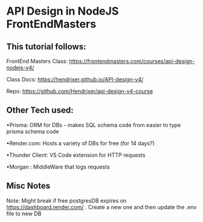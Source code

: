 # API Design in NodeJS FrontEndMasters


## This tutorial follows: 

FrontEnd Masters Class: https://frontendmasters.com/courses/api-design-nodejs-v4/

Class Docs: https://hendrixer.github.io/API-design-v4/

Repo: https://github.com/Hendrixer/api-design-v4-course


## Other Tech used: 

•Prisma: ORM for DBs - makes SQL schema code from easier to type prisma schema code

•Render.com: Hosts a variety of DBs for free (for 14 days?)

•Thunder Client: VS Code extension for HTTP requests

•Morgan : MiddleWare that logs requests

## Misc Notes


Note: Might break if free postgresDB expires on https://dashboard.render.com/ . Create a new one and then update the .env file to new DB
